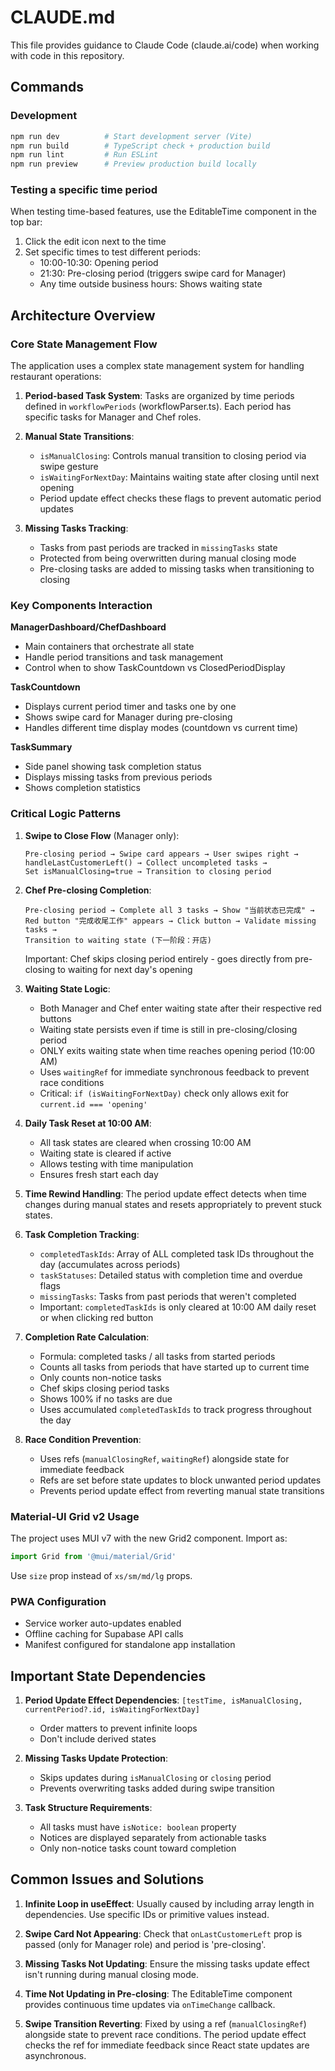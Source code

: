 # CLAUDE.md

This file provides guidance to Claude Code (claude.ai/code) when working with code in this repository.

## Commands

### Development
```bash
npm run dev          # Start development server (Vite)
npm run build        # TypeScript check + production build
npm run lint         # Run ESLint
npm run preview      # Preview production build locally
```

### Testing a specific time period
When testing time-based features, use the EditableTime component in the top bar:
1. Click the edit icon next to the time
2. Set specific times to test different periods:
   - 10:00-10:30: Opening period
   - 21:30: Pre-closing period (triggers swipe card for Manager)
   - Any time outside business hours: Shows waiting state

## Architecture Overview

### Core State Management Flow
The application uses a complex state management system for handling restaurant operations:

1. **Period-based Task System**: Tasks are organized by time periods defined in `workflowPeriods` (workflowParser.ts). Each period has specific tasks for Manager and Chef roles.

2. **Manual State Transitions**: 
   - `isManualClosing`: Controls manual transition to closing period via swipe gesture
   - `isWaitingForNextDay`: Maintains waiting state after closing until next opening
   - Period update effect checks these flags to prevent automatic period updates

3. **Missing Tasks Tracking**: 
   - Tasks from past periods are tracked in `missingTasks` state
   - Protected from being overwritten during manual closing mode
   - Pre-closing tasks are added to missing tasks when transitioning to closing

### Key Components Interaction

**ManagerDashboard/ChefDashboard**
- Main containers that orchestrate all state
- Handle period transitions and task management
- Control when to show TaskCountdown vs ClosedPeriodDisplay

**TaskCountdown**
- Displays current period timer and tasks one by one
- Shows swipe card for Manager during pre-closing
- Handles different time display modes (countdown vs current time)

**TaskSummary**
- Side panel showing task completion status
- Displays missing tasks from previous periods
- Shows completion statistics

### Critical Logic Patterns

1. **Swipe to Close Flow** (Manager only):
   ```
   Pre-closing period → Swipe card appears → User swipes right → 
   handleLastCustomerLeft() → Collect uncompleted tasks → 
   Set isManualClosing=true → Transition to closing period
   ```

2. **Chef Pre-closing Completion**:
   ```
   Pre-closing period → Complete all 3 tasks → Show "当前状态已完成" → 
   Red button "完成收尾工作" appears → Click button → Validate missing tasks → 
   Transition to waiting state (下一阶段：开店)
   ```
   Important: Chef skips closing period entirely - goes directly from pre-closing to waiting for next day's opening

3. **Waiting State Logic**:
   - Both Manager and Chef enter waiting state after their respective red buttons
   - Waiting state persists even if time is still in pre-closing/closing period
   - ONLY exits waiting state when time reaches opening period (10:00 AM)
   - Uses `waitingRef` for immediate synchronous feedback to prevent race conditions
   - Critical: `if (isWaitingForNextDay)` check only allows exit for `current.id === 'opening'`

4. **Daily Task Reset at 10:00 AM**:
   - All task states are cleared when crossing 10:00 AM
   - Waiting state is cleared if active
   - Allows testing with time manipulation
   - Ensures fresh start each day

5. **Time Rewind Handling**:
   The period update effect detects when time changes during manual states and resets appropriately to prevent stuck states.

6. **Task Completion Tracking**:
   - `completedTaskIds`: Array of ALL completed task IDs throughout the day (accumulates across periods)
   - `taskStatuses`: Detailed status with completion time and overdue flags
   - `missingTasks`: Tasks from past periods that weren't completed
   - Important: `completedTaskIds` is only cleared at 10:00 AM daily reset or when clicking red button

7. **Completion Rate Calculation**:
   - Formula: completed tasks / all tasks from started periods
   - Counts all tasks from periods that have started up to current time
   - Only counts non-notice tasks
   - Chef skips closing period tasks
   - Shows 100% if no tasks are due
   - Uses accumulated `completedTaskIds` to track progress throughout the day

8. **Race Condition Prevention**:
   - Uses refs (`manualClosingRef`, `waitingRef`) alongside state for immediate feedback
   - Refs are set before state updates to block unwanted period updates
   - Prevents period update effect from reverting manual state transitions

### Material-UI Grid v2 Usage
The project uses MUI v7 with the new Grid2 component. Import as:
```typescript
import Grid from '@mui/material/Grid'
```
Use `size` prop instead of `xs/sm/md/lg` props.

### PWA Configuration
- Service worker auto-updates enabled
- Offline caching for Supabase API calls
- Manifest configured for standalone app installation

## Important State Dependencies

1. **Period Update Effect Dependencies**: `[testTime, isManualClosing, currentPeriod?.id, isWaitingForNextDay]`
   - Order matters to prevent infinite loops
   - Don't include derived states

2. **Missing Tasks Update Protection**: 
   - Skips updates during `isManualClosing` or `closing` period
   - Prevents overwriting tasks added during swipe transition

3. **Task Structure Requirements**:
   - All tasks must have `isNotice: boolean` property
   - Notices are displayed separately from actionable tasks
   - Only non-notice tasks count toward completion

## Common Issues and Solutions

1. **Infinite Loop in useEffect**: Usually caused by including array length in dependencies. Use specific IDs or primitive values instead.

2. **Swipe Card Not Appearing**: Check that `onLastCustomerLeft` prop is passed (only for Manager role) and period is 'pre-closing'.

3. **Missing Tasks Not Updating**: Ensure the missing tasks update effect isn't running during manual closing mode.

4. **Time Not Updating in Pre-closing**: The EditableTime component provides continuous time updates via `onTimeChange` callback.

5. **Swipe Transition Reverting**: Fixed by using a ref (`manualClosingRef`) alongside state to prevent race conditions. The period update effect checks the ref for immediate feedback since React state updates are asynchronous.